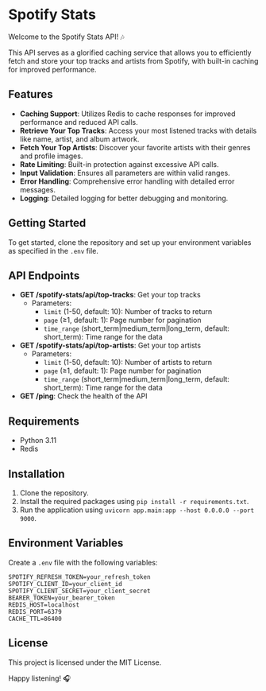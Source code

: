 # Spotify Stats
Welcome to the Spotify Stats API! 🎶

This API serves as a glorified caching service that allows you to efficiently fetch and store your top tracks and artists from Spotify, with built-in caching for improved performance.

## Features
- **Caching Support**: Utilizes Redis to cache responses for improved performance and reduced API calls.
- **Retrieve Your Top Tracks**: Access your most listened tracks with details like name, artist, and album artwork.
- **Fetch Your Top Artists**: Discover your favorite artists with their genres and profile images.
- **Rate Limiting**: Built-in protection against excessive API calls.
- **Input Validation**: Ensures all parameters are within valid ranges.
- **Error Handling**: Comprehensive error handling with detailed error messages.
- **Logging**: Detailed logging for better debugging and monitoring.

## Getting Started
To get started, clone the repository and set up your environment variables as specified in the `.env` file.

## API Endpoints
- **GET /spotify-stats/api/top-tracks**: Get your top tracks
  - Parameters:
    - `limit` (1-50, default: 10): Number of tracks to return
    - `page` (≥1, default: 1): Page number for pagination
    - `time_range` (short_term|medium_term|long_term, default: short_term): Time range for the data
- **GET /spotify-stats/api/top-artists**: Get your top artists
  - Parameters:
    - `limit` (1-50, default: 10): Number of artists to return
    - `page` (≥1, default: 1): Page number for pagination
    - `time_range` (short_term|medium_term|long_term, default: short_term): Time range for the data
- **GET /ping**: Check the health of the API

## Requirements
- Python 3.11
- Redis

## Installation
1. Clone the repository.
2. Install the required packages using `pip install -r requirements.txt`.
3. Run the application using `uvicorn app.main:app --host 0.0.0.0 --port 9000`.

## Environment Variables
Create a `.env` file with the following variables:
```
SPOTIFY_REFRESH_TOKEN=your_refresh_token
SPOTIFY_CLIENT_ID=your_client_id
SPOTIFY_CLIENT_SECRET=your_client_secret
BEARER_TOKEN=your_bearer_token
REDIS_HOST=localhost
REDIS_PORT=6379
CACHE_TTL=86400
```

## License
This project is licensed under the MIT License.

Happy listening! 🎧
